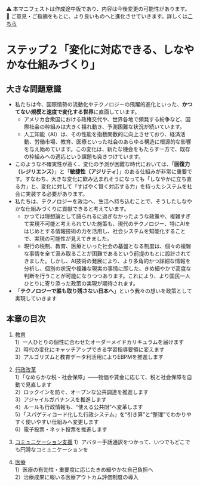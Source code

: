 ⚠️ 本マニフェストは作成途中版であり、内容は今後変更の可能性があります。  
💬 ご意見・ご指摘をもとに、より良いものへと進化させていきます。詳しくは[こちら](README.md#このマニフェスト自身もみんなの知恵を集めて改善していきます)

# ステップ２「変化に対応できる、しなやかな仕組みづくり」

## 大きな問題意識

* 私たちは今、国際情勢の流動化やテクノロジーの飛躍的進化といった、**かつてない規模と速度で変化する世界**に直面しています。  
  * アメリカ合衆国における政権交代や、世界各地で頻発する紛争など、国際社会の枠組みは大きく揺れ動き、予測困難な状況が続いています。  
  * 人工知能（AI）は、その性能を指数関数的に向上させており、経済活動、労働市場、教育、医療といった社会のあらゆる構造に根源的な影響を与え始めています。この変化は、新たな機会をもたらす一方で、既存の枠組みへの適応という課題も突きつけています。  
* このような不確実性が高く、変化の予測が困難な時代においては、「**回復力（レジリエンス）**」と「**敏捷性（アジリティ）**」のある仕組みが非常に重要です。すなわち、大きな変化に飲み込まれそうになっても「しなやかに立ち直る力」と、変化に対して「すばやく賢く対応する力」を持ったシステムを社会に実装する必要があります。  
* 私たちは、テクノロジーを政治へ、生活へ持ち込むことで、そうしたしなやかな仕組みづくりに貢献できると考えています。  
  * かつては理想論として語られるに過ぎなかったような政策や、複雑すぎて実現不可能と考えられていた施策も、現代のテクノロジー、特にAIをはじめとする情報技術の力を活用し、社会システムを知能化することで、実現の可能性が見えてきました。  
  * 現行の税制、教育、医療といった社会の基盤となる制度は、個々の複雑な事情を全て汲み取ることが困難であるという前提のもとに設計されてきました。しかし、AI技術の発展により、より多角的かつ詳細な情報を分析し、個別の状況や複雑な現実の事情に即した、きめ細やかで高度な判断を行うことが可能になりつつあります。これにより、より国民一人ひとりに寄り添った政策の実現が期待されます。  
* 「**テクノロジーで誰も取り残さない日本へ**」という我々の想いを政策として実現していきます

## 本章の目次

1. [教育](21_ステップ２教育.md)  
   1）一人ひとりの個性に合わせたオーダーメイドカリキュラムを届けます  
   2）時代の変化にキャッチアップできる学習指導要領に変えます  
   3）アルゴリズムと教育データ利活用によりEBPMを推進します

2. [行政改革](22_ステップ２行政改革.md)  
   1）「なめらかな税・社会保障」——物価や賃金に応じて、税と社会保障を自動で見直します  
   2）ロックインを防ぐ、オープンな公共調達を推進します  
   3）アジャイルガバナンスを推進します  
   4）ルールも行政情報も、“使える公共財”へ変革します  
   5）「スパゲティコード化した行政システム」を“引き算”と“整理”でわかりやすく使いやすい仕組みへ変更します  
   6）電子投票・ネット投票を推進します

3. [コミュニケーション支援](23_ステップ２コミュニケーション支援.md)
   1）アバター手話通訳をつかって、いつでもどこでも円滑なコミュニケーションを

4. [医療](24_ステップ２医療.md)  
   1）医療の有効性・重要度に応じたきめ細やかな自己負担へ  
   2）治療成果に報いる医療アウトカム評価制度の導入

#  

